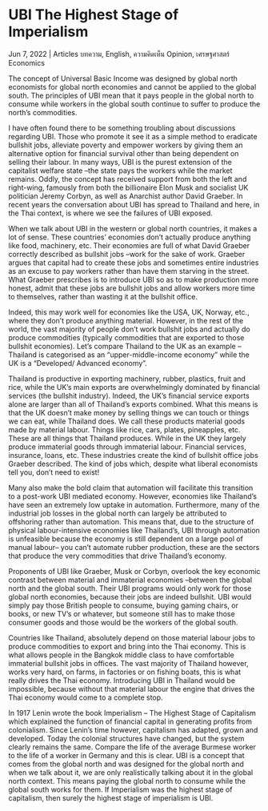 # UBI The Highest Stage of Imperialism

Jun 7, 2022 | Articles บทความ, English, ความคิดเห็น Opinion, เศรษฐศาสตร์ Economics





The concept of Universal Basic Income was designed by global north economists for global north economies and cannot be applied to the global south. The principles of UBI mean that it pays people in the global north to consume while workers in the global south continue to suffer to produce the north’s commodities. 



I have often found there to be something troubling about discussions regarding UBI. Those who promote it see it as a simple method to eradicate bullshit jobs, alleviate poverty and empower workers by giving them an alternative option for financial survival other than being dependent on selling their labour. In many ways, UBI is the purest extension of the capitalist welfare state –the state pays the workers while the market remains. Oddly, the concept has received support from both the left and right-wing, famously from both the billionaire Elon Musk and socialist UK politician Jeremy Corbyn, as well as Anarchist author David Graeber. In recent years the conversation about UBI has spread to Thailand and here, in the Thai context, is where we see the failures of UBI exposed. 

When we talk about UBI in the western or global north countries, it makes a lot of sense. These countries’ economies don’t actually produce anything like food, machinery, etc. Their economies are full of what David Graeber correctly described as bullshit jobs –work for the sake of work. Graeber argues that capital had to create these jobs and sometimes entire industries as an excuse to pay workers rather than have them starving in the street. What Graeber prescribes is to introduce UBI so as to make production more honest, admit that these jobs are bullshit jobs and allow workers more time to themselves, rather than wasting it at the bullshit office. 

Indeed, this may work well for economies like the USA, UK, Norway, etc., where they don’t produce anything material. However, in the rest of the world, the vast majority of people don’t work bullshit jobs and actually do produce commodities (typically commodities that are exported to those bullshit economies). Let’s compare Thailand to the UK as an example –Thailand is categorised as an “upper-middle-income economy” while the UK is a “Developed/ Advanced economy”.

Thailand is productive in exporting machinery, rubber, plastics, fruit and rice, while the UK’s main exports are overwhelmingly dominated by financial services (the bullshit industry). Indeed, the UK’s financial service exports alone are larger than all of Thailand’s exports combined. What this means is that the UK doesn’t make money by selling things we can touch or things we can eat, while Thailand does. We call these products material goods made by material labour. Things like rice, cars, plates, pineapples, etc. These are all things that Thailand produces. While in the UK they largely produce immaterial goods through immaterial labour. Financial services, insurance, loans, etc. These industries create the kind of bullshit office jobs Graeber described. The kind of jobs which, despite what liberal economists tell you, don’t need to exist! 

Many also make the bold claim that automation will facilitate this transition to a post-work UBI mediated economy. However, economies like Thailand’s have seen an extremely low uptake in automation. Furthermore, many of the industrial job losses in the global north can largely be attributed to offshoring rather than automation. This means that, due to the structure of physical labour-intensive economies like Thailand’s, UBI through automation is unfeasible because the economy is still dependent on a large pool of manual labour– you can’t automate rubber production, these are the sectors that produce the very commodities that drive Thailand’s economy.

Proponents of UBI like Graeber, Musk or Corbyn, overlook the key economic contrast between material and immaterial economies –between the global north and the global south. Their UBI programs would only work for those global north economies, because their jobs are indeed bullshit. UBI would simply pay those British people to consume, buying gaming chairs, or books, or new TV’s or whatever, but someone still has to make those consumer goods and those would be the workers of the global south.

Countries like Thailand, absolutely depend on those material labour jobs to produce commodities to export and bring into the Thai economy. This is what allows people in the Bangkok middle class to have comfortable immaterial bullshit jobs in offices. The vast majority of Thailand however, works very hard, on farms, in factories or on fishing boats, this is what really drives the Thai economy. Introducing UBI in Thailand would be impossible, because without that material labour the engine that drives the Thai economy would come to a complete stop.

In 1917 Lenin wrote the book Imperialism – The Highest Stage of Capitalism which explained the function of financial capital in generating profits from colonialism. Since Lenin’s time however, capitalism has adapted, grown and developed. Today the colonial structures have changed, but the system clearly remains the same. Compare the life of the average Burmese worker to the life of a worker in Germany and this is clear. UBI is a concept that comes from the global north and was designed for the global north and when we talk about it, we are only realistically talking about it in the global north context. This means paying the global north to consume while the global south works for them. If Imperialism was the highest stage of capitalism, then surely the highest stage of imperialism is UBI.
